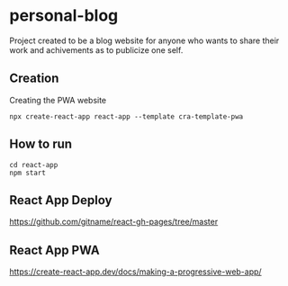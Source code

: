 # personal-blog
Project created to be a blog website for anyone who wants to share their work and achivements as to publicize one self.

## Creation

Creating the PWA website
```
npx create-react-app react-app --template cra-template-pwa
```

## How to run
```
cd react-app
npm start
```

## React App Deploy
https://github.com/gitname/react-gh-pages/tree/master

## React App PWA
https://create-react-app.dev/docs/making-a-progressive-web-app/